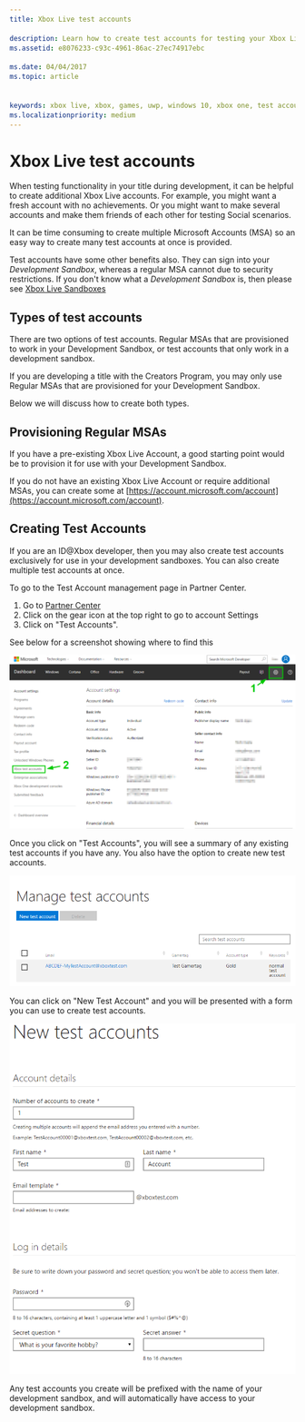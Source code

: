 ```yaml
---
title: Xbox Live test accounts

description: Learn how to create test accounts for testing your Xbox Live enabled game during development.
ms.assetid: e8076233-c93c-4961-86ac-27ec74917ebc

ms.date: 04/04/2017
ms.topic: article


keywords: xbox live, xbox, games, uwp, windows 10, xbox one, test account
ms.localizationpriority: medium
---
```


# Xbox Live test accounts

When testing functionality in your title during development, it can be helpful to create additional Xbox Live accounts.  For example, you might want a fresh account with no achievements.  Or you might want to make several accounts and make them friends of each other for testing Social scenarios.

It can be time consuming to create multiple Microsoft Accounts (MSA) so an easy way to create many test accounts at once is provided.

Test accounts have some other benefits also.  They can sign into your *Development Sandbox*, whereas a regular MSA cannot due to security restrictions.  If you don't know what a *Development Sandbox* is, then please see [Xbox Live Sandboxes](xbox-live-sandboxes.md)

## Types of test accounts

There are two options of test accounts.  Regular MSAs that are provisioned to work in your Development Sandbox, or test accounts that only work in a development sandbox.

If you are developing a title with the Creators Program, you may only use Regular MSAs that are provisioned for your Development Sandbox.

Below we will discuss how to create both types.

## Provisioning Regular MSAs

If you have a pre-existing Xbox Live Account, a good starting point would be to provision it for use with your Development Sandbox.

If you do not have an existing Xbox Live Account or require additional MSAs, you can create some at [https://account.microsoft.com/account](https://account.microsoft.com/account).

## Creating Test Accounts

If you are an ID@Xbox developer, then you may also create test accounts exclusively for use in your development sandboxes.  You can also create multiple test accounts at once.

To go to the Test Account management page in Partner Center.
1. Go to [Partner Center](https://partner.microsoft.com/dashboard)
2. Click on the gear icon at the top right to go to account Settings
3. Click on "Test Accounts".

See below for a screenshot showing where to find this

![](images/getting_started/devcenter_testaccount_nav.png)

Once you click on "Test Accounts", you will see a summary of any existing test accounts if you have any.  You also have the option to create new test accounts.

![](images/getting_started/devcenter_testaccount_summary.png)

You can click on "New Test Account" and you will be presented with a form you can use to create test accounts.

![](images/getting_started/devcenter_testaccount_new.png)

Any test accounts you create will be prefixed with the name of your development sandbox, and will automatically have access to your development sandbox.
